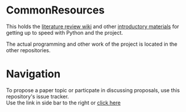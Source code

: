 CommonResources
===============

This holds the [literature review wiki](https://github.com/PainNarrativesLab/CommonResources/wiki/LitReviewWiki) and other [introductory materials](https://github.com/PainNarrativesLab/CommonResources/wiki) for getting up to speed with Python and the project.

The actual programming and other work of the project is located in the other repositories.

Navigation
==========
To propose a paper topic or particpate in discussing proposals, use this repository's issue tracker.  
Use the link in side bar to the right or [click here](https://github.com/PainNarrativesLab/CommonResources/issues) 
